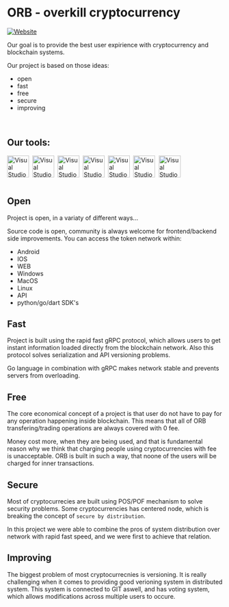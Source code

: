 # ORB - overkill cryptocurrency

[![Website](https://img.shields.io/website?label=codeSTACKr.com&style=for-the-badge&url=https%3A%2F%2Fcodestackr.com)](https://webpage.com)

Our goal is to provide the best user expirience with cryptocurrency and blockchain systems.

Our project is based on those ideas:
- open
- fast
- free
- secure
- improving

<br />

## Our tools:

<img align="left" alt="Visual Studio Code" width="51px" height="51px" src="https://juststickers.in/wp-content/uploads/2016/07/go-programming-language.png" />
<img align="left" alt="Visual Studio Code" width="2.1px" src="https://upload.wikimedia.org/wikipedia/commons/5/59/Empty.png" />


<img align="left" alt="Visual Studio Code" width="51px"  height="51px" src="https://upload.wikimedia.org/wikipedia/commons/7/7e/Dart-logo.png" />
<img align="left" alt="Visual Studio Code" width="2.1px" src="https://upload.wikimedia.org/wikipedia/commons/5/59/Empty.png" />


<img align="left" alt="Visual Studio Code" width="51px"  height="51px" src="https://stickker.net/wp-content/uploads/2018/11/flutter.png-578x578.png" />
<img align="left" alt="Visual Studio Code" width="2.1px" src="https://upload.wikimedia.org/wikipedia/commons/5/59/Empty.png" />


<img align="left" alt="Visual Studio Code" width="51px"  height="51px" src="https://cdn.freebiesupply.com/logos/large/2x/leveldb-logo-png-transparent.png" />
<img align="left" alt="Visual Studio Code" width="2.1px" src="https://upload.wikimedia.org/wikipedia/commons/5/59/Empty.png" />


<img align="left" alt="Visual Studio Code" width="51px"  height="51px" src="https://i1.wp.com/techxposer.com/wp-content/uploads/2019/12/grpc-icon.png?fit=626%2C664" />
<img align="left" alt="Visual Studio Code" width="2.1px" src="https://upload.wikimedia.org/wikipedia/commons/5/59/Empty.png" />


<img align="left" alt="Visual Studio Code" width="51px"  height="51px" src="https://avatars.githubusercontent.com/u/8562608?s=280&v=4" />
<img align="left" alt="Visual Studio Code" width="2.1px" src="https://upload.wikimedia.org/wikipedia/commons/5/59/Empty.png" />


<img align="left" alt="Visual Studio Code" width="51px"  height="51px" src="https://git-scm.com/images/logos/downloads/Git-Icon-1788C.png" />

<br /><br />


<br />


## Open

Project is open, in a variaty of different ways...

Source code is open, community is always welcome for frontend/backend side improvements.
You can access the token network within:
- Android
- IOS
- WEB
- Windows
- MacOS
- Linux
- API
- python/go/dart SDK's

## Fast

Project is built using the rapid fast gRPC protocol, which allows users to get instant information loaded directly from the blockchain network. Also this protocol solves serialization and API versioning problems.

Go language in combination with gRPC makes network stable and prevents servers from overloading.

## Free

The core economical concept of a project is that user do not have to pay for any operation happening inside blockchain. This means that all of ORB transfering/trading operations are always covered with 0 fee.

Money cost more, when they are being used, and that is fundamental reason why we think that charging people using cryptocurrencies with fee is unacceptable.
ORB is built in such a way, that noone of the users will be charged for inner transactions.

## Secure

Most of cryptocurrecies are built using POS/POF mechanism to solve security problems. Some cryptocurrencies has centered node, which is breaking the concept of `secure by distribution`.

In this project we were able to combine the pros of system distribution over network with rapid fast speed, and we were first to achieve that relation.

## Improving

The biggest problem of most cryptocurrecnies is versioning. It is really challenging when it comes to providing good verioning system in distributed system. This system is connected to GIT aswell, and has voting system, which allows modifications across multiple users to occure.

